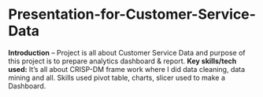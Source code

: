 # Presentation-for-Customer-Service-Data
**Introduction** – Project is all about Customer Service Data and purpose of this project is to prepare analytics dashboard & report.
**Key skills/tech used:** It’s all about CRISP-DM frame work where I did data cleaning, data mining and all. Skills used pivot table, charts, slicer used to make a Dashboard.

